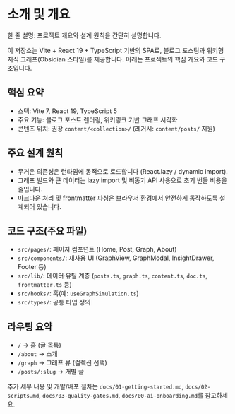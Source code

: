 # 소개 및 개요

한 줄 설명: 프로젝트 개요와 설계 원칙을 간단히 설명합니다.

이 저장소는 Vite + React 19 + TypeScript 기반의 SPA로, 블로그 포스팅과 위키형 지식 그래프(Obsidian 스타일)를 제공합니다. 아래는 프로젝트의 핵심 개요와 코드 구조입니다.

## 핵심 요약
- 스택: Vite 7, React 19, TypeScript 5
- 주요 기능: 블로그 포스트 렌더링, 위키링크 기반 그래프 시각화
- 콘텐츠 위치: 권장 `content/<collection>/` (레거시: `content/posts/` 지원)

## 주요 설계 원칙
- 무거운 의존성은 런타임에 동적으로 로드합니다 (React.lazy / dynamic import).
- 그래프 빌드와 큰 데이터는 lazy import 및 비동기 API 사용으로 초기 번들 비용을 줄입니다.
- 마크다운 처리 및 frontmatter 파싱은 브라우저 환경에서 안전하게 동작하도록 설계되어 있습니다.

## 코드 구조(주요 파일)
- `src/pages/`: 페이지 컴포넌트 (Home, Post, Graph, About)
- `src/components/`: 재사용 UI (GraphView, GraphModal, InsightDrawer, Footer 등)
- `src/lib/`: 데이터·유틸 계층 (`posts.ts`, `graph.ts`, `content.ts`, `doc.ts`, `frontmatter.ts` 등)
- `src/hooks/`: 훅(예: `useGraphSimulation.ts`)
- `src/types/`: 공통 타입 정의

## 라우팅 요약
- `/` → 홈 (글 목록)
- `/about` → 소개
- `/graph` → 그래프 뷰 (컬렉션 선택)
- `/posts/:slug` → 개별 글

추가 세부 내용 및 개발/배포 절차는 `docs/01-getting-started.md`, `docs/02-scripts.md`, `docs/03-quality-gates.md`, `docs/00-ai-onboarding.md`를 참고하세요.

